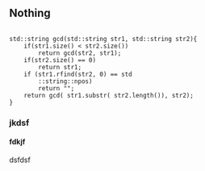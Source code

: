 
## Nothing

```og 

std::string gcd(std::string str1, std::string str2){
    if(str1.size() < str2.size())
        return gcd(str2, str1);
    if(str2.size() == 0)
        return str1;
    if (str1.rfind(str2, 0) == std
        ::string::npos)
        return "";
    return gcd( str1.substr( str2.length()), str2);
}

```

### jkdsf

#### fdkjf
dsfdsf
```